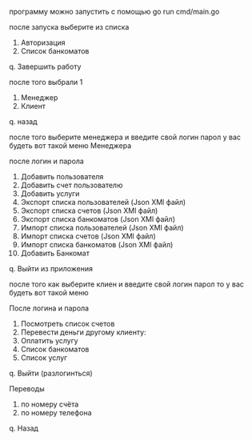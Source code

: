 программу можно запустить с помощью go run cmd/main.go
<!--  -->
после запуска
выберите из списка
1. Авторизация
2. Список банкоматов
<!--  -->
q. Завершить работу


после того выбрали 1
1. Менеджер
2. Клиент
<!--  -->
q. назад

после того выберите менеджера и введите свой логин парол у вас будеть вот такой меню Менеджера 

после логин и парола

1. Добавить пользователя 
2. Добавить счет пользователю
3. Добавить услуги
4. Экспорт списка пользователей (Json XMl файл) 
5. Экспорт списка счетов (Json XMl файл)
6. Экспорт списка банкоматов (Json XMl файл)
7. Импорт списка пользователей (Json XMl файл) 
8. Импорт списка счетов (Json XMl файл)
9. Импорт списка банкоматов (Json XMl файл)
10. Добавить Банкомат
<!--  -->
q. Выйти из приложения 
 
после того как выберите клиен и введите свой логин парол то у вас будеть вот такой меню
 
После логина и парола
1. Посмотреть список счетов
2. Перевести деньги другому клиенту:
3. Оплатить услугу
4. Список банкоматов
5. Список услуг
<!--  -->
q. Выйти (разлогинться)
 
Переводы
1. по номеру счёта
2. по номеру телефона
<!--  -->
q. Назад

<!-- 
//Logfile 
//TODO:транзакция в го горила мукс rollback аткат
//1. Описание проекта о чем проект краткий описание 
//2. делать надо колексию что бы все было готова (дар постмен)
//3. выделить индивидульный падход
//4. неговорите о вешах который не сделали 
//5. говорите четко ясно и по факту
//6. поработайте над предподнисите продукт
//7. раскажите о протсесе как проходить авторизация, покажите транзация, покажите в базе данных пароли хранятся 
//нек в открытом выде 
//покажите что вы сделаете валидацию, пок-те ваше название функсия иммет логическое название
// покажите тести обизательно 
 -->